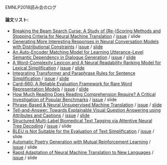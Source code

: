  EMNLP2018読み会のログ
#### 論文リスト:
 - [Breaking the Beam Search Curse: A Study of (Re-)Scoring Methods and Stopping Criteria for Neural Machine Translation](https://aclanthology.info/papers/D18-1342/d18-1342) /
  [issue](#50) /
  slide
 - [Generating More Interesting Responses in Neural Conversation Models with Distributional Constraints](https://aclanthology.info/papers/D18-1431/d18-1431) /
  [issue](#53) /
  [slide](https://speakerdeck.com/onilab/generating-more-interesting-responses-in-neural-conversation-models-with-distributional-constraints)
 - [An Auto-Encoder Matching Model for Learning Utterance-Level Semantic Dependency in Dialogue Generation](https://aclanthology.info/papers/D18-1075/d18-1075) /
  [issue](#47) /
  [slide](https://speakerdeck.com/onilab/an-auto-encoder-matching-model-for-learning-utterance-level-semantic-dependency-in-dialogue-generation)
 - [A Word-Complexity Lexicon and A Neural Readability Ranking Model for Lexical Simplification](https://aclanthology.info/papers/D18-1410/d18-1410) /
  [issue](#45) /
  [slide](https://speakerdeck.com/onilab/a-word-complexity-lexicon-and-a-neural-readability-ranking-model-for-lexical-simplification)
 - [Integrating Transformer and Paraphrase Rules for Sentence Simplification](https://aclanthology.info/papers/D18-1355/d18-1355) /
  [issue](#51) /
  [slide](https://speakerdeck.com/onilab/integrating-transformer-and-paraphrase-rules-for-sentence-simplification)
 - [Card-660: A Reliable Evaluation Framework for Rare Word Representation Models](https://aclanthology.info/papers/D18-1169/d18-1169) /
  [issue](#52) /
  [slide](https://speakerdeck.com/onilab/card-660-a-reliable-evaluation-framework-for-rare-word-representation-models)
 - [How Much Reading Does Reading Comprehension Require? A Critical Investigation of Popular Benchmarks](https://aclanthology.info/papers/D18-1546/d18-1546) /
  [issue](#44) /
  slide
 - [Phrase-Based & Neural Unsupervised Machine Translation](https://aclanthology.info/papers/D18-1549/d18-1549) /
  [issue](#42) /
  [slide](https://speakerdeck.com/onilab/phrase-based-and-neural-unsupervised-machine-translation)
 - [Tell-and-Answer: Towards Explainable Visual Question Answering using Attributes and Captions](https://aclanthology.info/papers/D18-1164/d18-1164) /
  [issue](#41) /
  [slide](https://speakerdeck.com/onilab/tell-and-answer-towards-explainable-visual-question-answering-using-attributes-and-captions)
 - [Structured Multi-Label Biomedical Text Tagging via Attentive Neural Tree Decoding](https://aclanthology.info/papers/D18-1308/d18-1308) /
  [issue](#46) /
  slide
 - [BLEU is Not Suitable for the Evaluation of Text Simplification](https://aclanthology.info/papers/D18-1081/d18-1081) /
  [issue](#49) /
  slide
 - [Automatic Poetry Generation with Mutual Reinforcement Learning](https://aclanthology.info/papers/D18-1353/d18-1353) /
  [issue](#) /
  slide
 - [Rapid Adaptation of Neural Machine Translation to New Languages](https://aclanthology.info/papers/D18-1103/d18-1103) /
  [issue](#43) /
  slide
